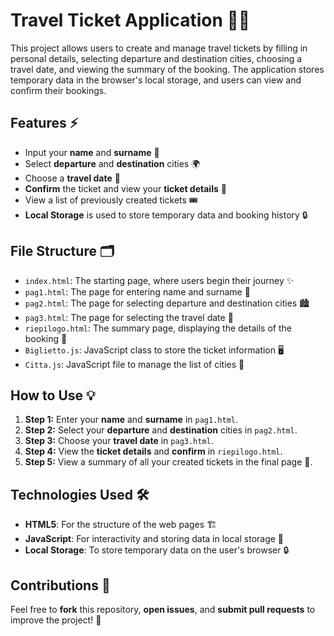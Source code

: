 # Travel Ticket Application 🚂🎫

This project allows users to create and manage travel tickets by filling in personal details, selecting departure and destination cities, choosing a travel date, and viewing the summary of the booking. The application stores temporary data in the browser's local storage, and users can view and confirm their bookings.

## Features ⚡
- Input your **name** and **surname** 📝
- Select **departure** and **destination** cities 🌍
- Choose a **travel date** 📅
- **Confirm** the ticket and view your **ticket details** 🛫
- View a list of previously created tickets 🎟️
- **Local Storage** is used to store temporary data and booking history 🔒

## File Structure 🗂️

- `index.html`: The starting page, where users begin their journey ✨
- `pag1.html`: The page for entering name and surname 📛
- `pag2.html`: The page for selecting departure and destination cities 🏙️
- `pag3.html`: The page for selecting the travel date 📅
- `riepilogo.html`: The summary page, displaying the details of the booking 📝
- `Biglietto.js`: JavaScript class to store the ticket information 🖥️
- `Citta.js`: JavaScript file to manage the list of cities 🌆

## How to Use 💡

1. **Step 1:** Enter your **name** and **surname** in `pag1.html`.
2. **Step 2:** Select your **departure** and **destination** cities in `pag2.html`.
3. **Step 3:** Choose your **travel date** in `pag3.html`.
4. **Step 4:** View the **ticket details** and **confirm** in `riepilogo.html`.
5. **Step 5:** View a summary of all your created tickets in the final page 📜.

## Technologies Used 🛠️

- **HTML5**: For the structure of the web pages 🏗️
- **JavaScript**: For interactivity and storing data in local storage 🧠
- **Local Storage**: To store temporary data on the user's browser 🔒

## Contributions 🤝

Feel free to **fork** this repository, **open issues**, and **submit pull requests** to improve the project! 💪
